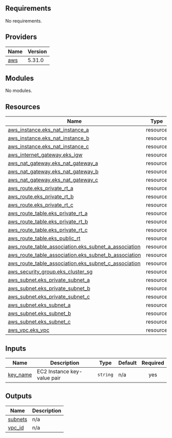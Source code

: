 <!-- BEGIN_TF_DOCS -->
## Requirements

No requirements.

## Providers

| Name | Version |
|------|---------|
| <a name="provider_aws"></a> [aws](#provider\_aws) | 5.31.0 |

## Modules

No modules.

## Resources

| Name | Type |
|------|------|
| [aws_instance.eks_nat_instance_a](https://registry.terraform.io/providers/hashicorp/aws/latest/docs/resources/instance) | resource |
| [aws_instance.eks_nat_instance_b](https://registry.terraform.io/providers/hashicorp/aws/latest/docs/resources/instance) | resource |
| [aws_instance.eks_nat_instance_c](https://registry.terraform.io/providers/hashicorp/aws/latest/docs/resources/instance) | resource |
| [aws_internet_gateway.eks_igw](https://registry.terraform.io/providers/hashicorp/aws/latest/docs/resources/internet_gateway) | resource |
| [aws_nat_gateway.eks_nat_gateway_a](https://registry.terraform.io/providers/hashicorp/aws/latest/docs/resources/nat_gateway) | resource |
| [aws_nat_gateway.eks_nat_gateway_b](https://registry.terraform.io/providers/hashicorp/aws/latest/docs/resources/nat_gateway) | resource |
| [aws_nat_gateway.eks_nat_gateway_c](https://registry.terraform.io/providers/hashicorp/aws/latest/docs/resources/nat_gateway) | resource |
| [aws_route.eks_private_rt_a](https://registry.terraform.io/providers/hashicorp/aws/latest/docs/resources/route) | resource |
| [aws_route.eks_private_rt_b](https://registry.terraform.io/providers/hashicorp/aws/latest/docs/resources/route) | resource |
| [aws_route.eks_private_rt_c](https://registry.terraform.io/providers/hashicorp/aws/latest/docs/resources/route) | resource |
| [aws_route_table.eks_private_rt_a](https://registry.terraform.io/providers/hashicorp/aws/latest/docs/resources/route_table) | resource |
| [aws_route_table.eks_private_rt_b](https://registry.terraform.io/providers/hashicorp/aws/latest/docs/resources/route_table) | resource |
| [aws_route_table.eks_private_rt_c](https://registry.terraform.io/providers/hashicorp/aws/latest/docs/resources/route_table) | resource |
| [aws_route_table.eks_public_rt](https://registry.terraform.io/providers/hashicorp/aws/latest/docs/resources/route_table) | resource |
| [aws_route_table_association.eks_subnet_a_association](https://registry.terraform.io/providers/hashicorp/aws/latest/docs/resources/route_table_association) | resource |
| [aws_route_table_association.eks_subnet_b_association](https://registry.terraform.io/providers/hashicorp/aws/latest/docs/resources/route_table_association) | resource |
| [aws_route_table_association.eks_subnet_c_association](https://registry.terraform.io/providers/hashicorp/aws/latest/docs/resources/route_table_association) | resource |
| [aws_security_group.eks_cluster_sg](https://registry.terraform.io/providers/hashicorp/aws/latest/docs/resources/security_group) | resource |
| [aws_subnet.eks_private_subnet_a](https://registry.terraform.io/providers/hashicorp/aws/latest/docs/resources/subnet) | resource |
| [aws_subnet.eks_private_subnet_b](https://registry.terraform.io/providers/hashicorp/aws/latest/docs/resources/subnet) | resource |
| [aws_subnet.eks_private_subnet_c](https://registry.terraform.io/providers/hashicorp/aws/latest/docs/resources/subnet) | resource |
| [aws_subnet.eks_subnet_a](https://registry.terraform.io/providers/hashicorp/aws/latest/docs/resources/subnet) | resource |
| [aws_subnet.eks_subnet_b](https://registry.terraform.io/providers/hashicorp/aws/latest/docs/resources/subnet) | resource |
| [aws_subnet.eks_subnet_c](https://registry.terraform.io/providers/hashicorp/aws/latest/docs/resources/subnet) | resource |
| [aws_vpc.eks_vpc](https://registry.terraform.io/providers/hashicorp/aws/latest/docs/resources/vpc) | resource |

## Inputs

| Name | Description | Type | Default | Required |
|------|-------------|------|---------|:--------:|
| <a name="input_key_name"></a> [key\_name](#input\_key\_name) | EC2 Instance key-value pair | `string` | n/a | yes |

## Outputs

| Name | Description |
|------|-------------|
| <a name="output_subnets"></a> [subnets](#output\_subnets) | n/a |
| <a name="output_vpc_id"></a> [vpc\_id](#output\_vpc\_id) | n/a |
<!-- END_TF_DOCS -->